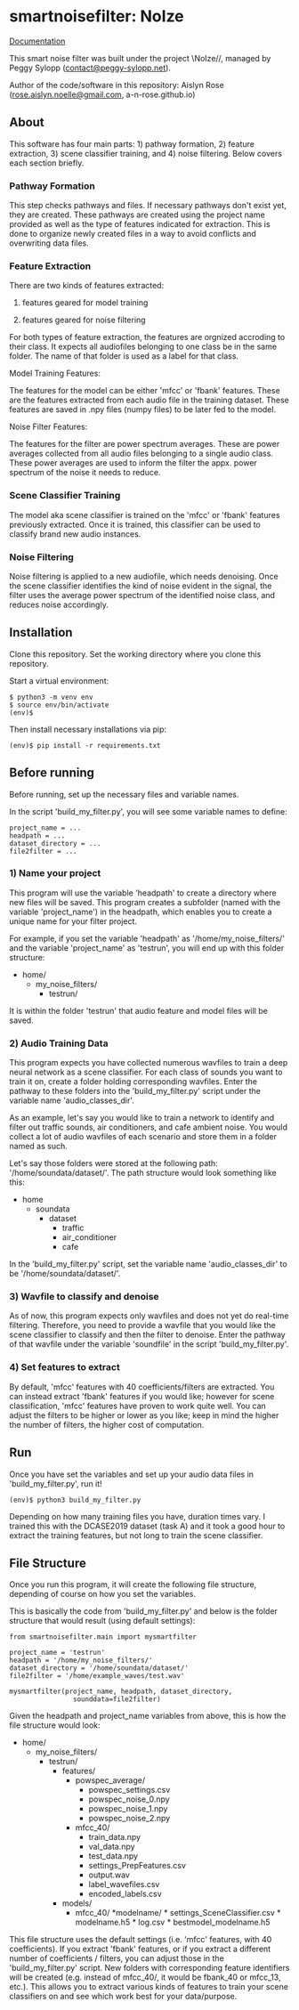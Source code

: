 # smartnoisefilter: NoIze

<a href='https://aislynrose.bitbucket.io/'>Documentation</a>

This smart noise filter was built under the project \\NoIze//, managed by Peggy Sylopp (contact@peggy-sylopp.net).

Author of the code/software in this repository: Aislyn Rose (rose.aislyn.noelle@gmail.com, a-n-rose.github.io)

## About

This software has four main parts: 1) pathway formation, 2) feature extraction, 3) scene classifier training, and 4) noise filtering. Below covers each section briefly.

### Pathway Formation

This step checks pathways and files. If necessary pathways don't exist yet, they are created. These pathways are created using the project name provided as well as the type of features indicated for extraction. This is done to organize newly created files in a way to avoid conflicts and overwriting data files.

### Feature Extraction

There are two kinds of features extracted:

1) features geared for model training

2) features geared for noise filtering

For both types of feature extraction, the features are orgnized accroding to their class. It expects all audiofiles belonging to one class be in the same folder. The name of that folder is used as a label for that class.

Model Training Features:

The features for the model can be either 'mfcc' or 'fbank' features. These are the features extracted from each audio file in the training dataset. These features are saved in .npy files (numpy files) to be later fed to the model.

Noise Filter Features:

The features for the filter are power spectrum averages. These are power averages collected from all audio files belonging to a single audio class. These power averages are used to inform the filter the appx. power spectrum of the noise it needs to reduce. 

### Scene Classifier Training

The model aka scene classifier is trained on the 'mfcc' or 'fbank' features previously extracted. Once it is trained, this classifier can be used to classify brand new audio instances.

### Noise Filtering

Noise filtering is applied to a new audiofile, which needs denoising. Once the scene classifier identifies the kind of noise evident in the signal, the filter uses the average power spectrum of the identified noise class, and reduces noise accordingly. 

## Installation

Clone this repository. Set the working directory where you clone this repository.

Start a virtual environment:

```
$ python3 -m venv env
$ source env/bin/activate
(env)$
```
Then install necessary installations via pip:
```
(env)$ pip install -r requirements.txt
```
## Before running

Before running, set up the necessary files and variable names.

In the script 'build_my_filter.py', you will see some variable names to define:

```
project_name = ... 
headpath = ...
dataset_directory = ... 
file2filter = ...
```

### 1) Name your project

This program will use the variable 'headpath' to create a directory where new files will be saved. This program creates a subfolder (named with the variable 'project_name') in the headpath, which enables you to create a unique name for your filter project. 

For example, if you set the variable 'headpath' as '/home/my_noise_filters/' and the variable 'project_name' as 'testrun', you will end up with this folder structure:

* home/
    * my_noise_filters/
        * testrun/

It is within the folder 'testrun' that audio feature and model files will be saved.

### 2) Audio Training Data

This program expects you have collected numerous wavfiles to train a deep neural network as a scene classifier. For each class of sounds you want to train it on, create a folder holding corresponding wavfiles. Enter the pathway to these folders into the 'build_my_filter.py' script under the variable name 'audio_classes_dir'.

As an example, let's say you would like to train a network to identify and filter out traffic sounds, air conditioners, and cafe ambient noise. You would collect a  lot of audio wavfiles of each scenario and store them in a folder named as such.

Let's say those folders were stored at the following path: '/home/soundata/dataset/'. The path structure would look something like this:

* home
    * soundata
        * dataset
            * traffic
            * air_conditioner
            * cafe
            

In the 'build_my_filter.py' script, set the variable name 'audio_classes_dir' to be '/home/soundata/dataset/'.

### 3) Wavfile to classify and denoise

As of now, this program expects only wavfiles and does not yet do real-time filtering. Therefore, you need to provide a wavfile that you would like the scene classifier to classify and then the filter to denoise. Enter the pathway of that wavfile under the variable 'soundfile' in the script 'build_my_filter.py'.

### 4) Set features to extract

By default, 'mfcc' features with 40 coefficients/filters are extracted. You can instead extract 'fbank' features if you would like; however for scene classification, 'mfcc' features have proven to work quite well. You can adjust the filters to be higher or lower as you like; keep in mind the higher the number of filters, the higher cost of computation.

## Run 

Once you have set the variables and set up your audio data files in 'build_my_filter.py', run it!

```
(env)$ python3 build_my_filter.py
```

Depending on how many training files you have, duration times vary. I trained this with the DCASE2019 dataset (task A) and it took a good hour to extract the training features, but not long to train the scene classifier.

## File Structure

Once you run this program, it will create the following file structure, depending of course on how you set the variables. 

This is basically the code from 'build_my_filter.py' and below is the folder structure that would result (using default settings):

```
from smartnoisefilter.main import mysmartfilter

project_name = 'testrun' 
headpath = '/home/my_noise_filters/'
dataset_directory = '/home/soundata/dataset/'
file2filter = '/home/example_waves/test.wav'

mysmartfilter(project_name, headpath, dataset_directory,
                sounddata=file2filter)
```

Given the headpath and project_name variables from above, this is how the file 
structure would look:

* home/
    * my_noise_filters/
        * testrun/
            * features/
                * powspec_average/
                    * powspec_settings.csv
                    * powspec_noise_0.npy
                    * powspec_noise_1.npy
                    * powspec_noise_2.npy
                * mfcc_40/
                    * train_data.npy
                    * val_data.npy
                    * test_data.npy
                    * settings_PrepFeatures.csv
                    * output.wav
                    * label_wavefiles.csv
                    * encoded_labels.csv
            * models/
                * mfcc_40/
                    *modelname/
                        * settings_SceneClassifier.csv
                        * modelname.h5
                        * log.csv
                        * bestmodel_modelname.h5

This file structure uses the default settings (i.e. 'mfcc' features, with 40 coefficients). If you extract 'fbank' features, or if you extract a different number of coefficients / filters, you can adjust those in the 'build_my_filter.py' script. New folders with corresponding feature identifiers will be created (e.g. instead of mfcc_40/, it would be fbank_40 or mfcc_13, etc.). This allows you to extract various kinds of features to train your scene classifiers on and see which work best for your data/purpose. 
